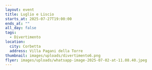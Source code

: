 ```yaml
---
layout: event
title: Luglio e Liscio
starts_at: 2025-07-27T19:00:00
ends_at: ""
all_day: false
tags:
  - Divertimento
location:
  city: Corbetta
  address: Villa Pagani della Torre
thumbnail: images/uploads/divertimento6.png
flyer: images/uploads/whatsapp-image-2025-07-02-at-11.08.40.jpeg
---
```

